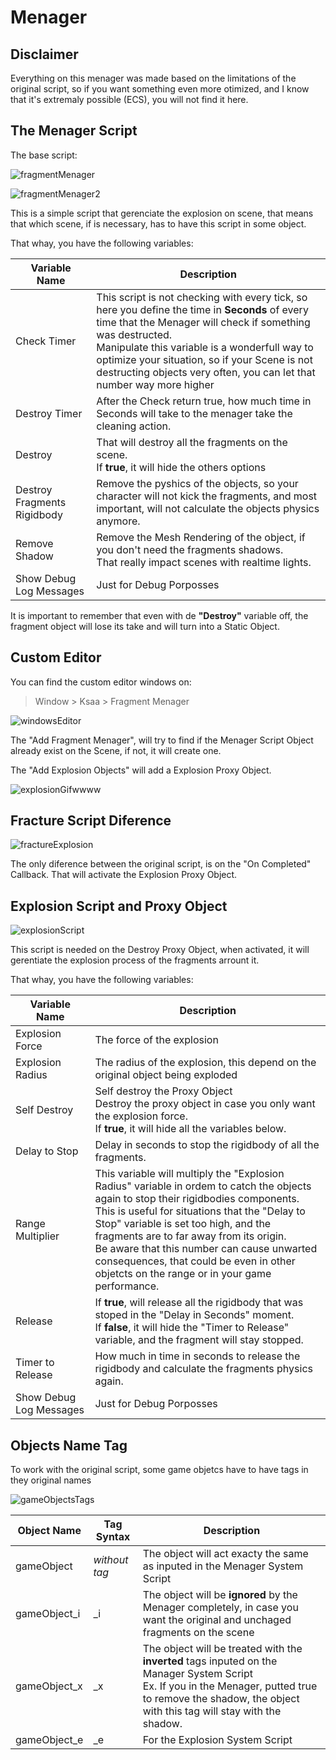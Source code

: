 # Menager

## Disclaimer

Everything on this menager was made based on the limitations of the original script, so if you want something even more otimized, and I know that it's extremaly possible (ECS), you will not find it here. 

## The Menager Script

The base script:

![fragmentMenager](https://github.com/dgreenheck/OpenFracture/assets/54450123/30f578ff-8dd1-4e41-95b2-e6d349224e0d)

![fragmentMenager2](https://github.com/dgreenheck/OpenFracture/assets/54450123/1fcd02d6-7ccc-4411-abcf-c35bb211e5ad)


This is a simple script that gerenciate the 
explosion on scene, that means that which scene, if is necessary, has to have this script in some object.

That whay, you have the following variables:

| Variable Name      | Description |
| ----------- | ----------- |
| Check Timer      | This script is not checking with every tick, so here you define the time in <b>Seconds</b> of every time that the Menager will check if something was destructed. <br>Manipulate this variable is a wonderfull way to optimize your situation, so if your Scene is not destructing objects very often, you can let that number way more higher      |
| Destroy Timer  | After the Check return true, how much time in Seconds will take to the menager take the cleaning action.   |
| Destroy  | That will destroy all the fragments on the scene.<br>If <b>true</b>, it will hide the others options       |
| Destroy Fragments Rigidbody  | Remove the pyshics of the objects, so your character will not kick the fragments, and most important, will not calculate the objects physics anymore. |
| Remove Shadow | Remove the Mesh Rendering of the object, if you don't need the fragments shadows.<br>That really impact scenes with realtime lights.<br> |
| Show Debug Log Messages  | Just for Debug Porposses |

It is important to remember that even with de <b>"Destroy"</b> variable off, the fragment object will lose its take and will turn into a Static Object.

## Custom Editor

You can find the custom editor windows on:
>Window > Ksaa > Fragment Menager

![windowsEditor](https://github.com/dgreenheck/OpenFracture/assets/54450123/ccf86172-7352-4670-b5ac-4c5cd7ad059c)

The "Add Fragment Menager", will try to find if the Menager Script Object already exist on the Scene, if not, it will create one.

The "Add Explosion Objects" will add a Explosion Proxy Object.

![explosionGifwwww](https://github.com/dgreenheck/OpenFracture/assets/54450123/b7c60b54-7df9-4aab-92cb-59d36d4962cc)

## Fracture Script Diference

![fractureExplosion](https://github.com/dgreenheck/OpenFracture/assets/54450123/569523ff-2493-4fcd-a2f1-acd7cdb2c2ab)

The only diference between the original script, is on the "On Completed" Callback.
That will activate the Explosion Proxy Object.

## Explosion Script and Proxy Object

![explosionScript](https://github.com/dgreenheck/OpenFracture/assets/54450123/2714ddd9-082a-41cc-8069-ffc6dbe4fd10)

This script is needed on the Destroy Proxy Object, when activated, it will gerentiate the explosion process of the fragments arrount it.

That whay, you have the following variables:

| Variable Name      | Description |
| ----------- | ----------- |
| Explosion Force      | The force of the explosion      |
| Explosion Radius     | The radius of the explosion, this depend on the original object being exploded |
| Self Destroy         | Self destroy the Proxy Object<br>Destroy the proxy object in case you only want the explosion force.<br>If <b>true</b>, it will hide all the variables below. |
| Delay to Stop | Delay in seconds to stop the rigidbody of all the fragments. | 
| Range Multiplier     | This variable will multiply the "Explosion Radius" variable in ordem to catch the objects again to stop their rigidbodies components.<br>This is useful for situations that the "Delay to Stop" variable is set too high, and the fragments are to far away from its origin.<br>Be aware that this number can cause unwarted consequences, that could be even in other objetcts on the range or in your game performance. |
| Release              | If <b>true</b>, will release all the rigidbody that was stoped in the "Delay in Seconds" moment.<br>If <b>false</b>, it will hide the "Timer to Release" variable, and the fragment will stay stopped. |
| Timer to Release     | How much in time in seconds to release the rigidbody and calculate the fragments physics again. |
| Show Debug Log Messages | Just for Debug Porposses |


## Objects Name Tag

To work with the original script, some game objetcs have to have tags in they original names 

![gameObjectsTags](https://github.com/dgreenheck/OpenFracture/assets/54450123/3e266c13-70df-479b-a9cd-61d0cc798cac)

| Object Name  | Tag Syntax | Description |
| ----------- | ----------- | ----------- |
| gameObject      | _without tag_  |The object will act exacty the same as inputed in the Menager System Script |
| gameObject_i | _i | The object will be <b>ignored</b> by the Menager completely, in case you want the original and unchaged fragments on the scene | 
| gameObject_x | _x | The object will be treated with the <b>inverted</b> tags inputed on the Manager System Script<br>Ex. If you in the Menager, putted true to remove the shadow, the object with this tag will stay with the shadow. |
| gameObject_e | _e | For the Explosion System Script |